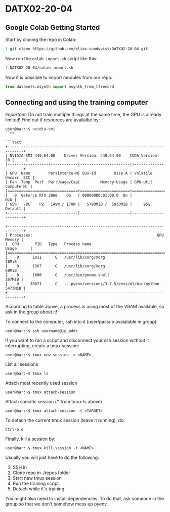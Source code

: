 # DATX02-20-04


## Google Colab Getting Started

Start by cloning the repo in Colab:
```sh
! git clone https://github.com/elias-sundqvist/DATX02-20-04.git
```

Now run the `colab_import.sh` script like this:
```sh
! DATX02-20-04/colab_import.sh
```

Now it is possible to import modules from our repo:
```python
from datasets.nsynth import nsynth_from_tfrecord
```

## Connecting and using the training computer
*Important*: Do not train multiple things at the same time, the GPU is already limited!
Find out if resources are availalbe by:
```console
user@bar:~$ nvidia-smi
``**

```text
+-----------------------------------------------------------------------------+
| NVIDIA-SMI 440.64.00    Driver Version: 440.64.00    CUDA Version: 10.2     |
|-------------------------------|----------------------|----------------------+
| GPU  Name        Persistence-M| Bus-Id        Disp.A | Volatile Uncorr. ECC |
| Fan  Temp  Perf  Pwr:Usage/Cap|         Memory-Usage | GPU-Util  Compute M. |
|===============================+======================+======================|
|   0  GeForce RTX 2060    On   | 00000000:01:00.0  On |                  N/A |
| 65%   78C    P2   149W / 170W |   5790MiB /  5933MiB |     95%      Default |
+-------------------------------|----------------------|----------------------+

+-----------------------------------------------------------------------------+
| Processes:                                                       GPU Memory |
|  GPU       PID   Type   Process name                             Usage      |
|=============================================================================|
|    0      1011      G   /usr/lib/xorg/Xorg                            18MiB |
|    0      1387      G   /usr/lib/xorg/Xorg                            69MiB |
|    0      1600      G   /usr/bin/gnome-shell                         167MiB |
|    0     30671      C   ...pyenv/versions/3.7.5/envs/ml/bin/python  5473MiB |
+-----------------------------------------------------------------------------+
```
According to table above, a process is using most of the VRAM available, so ask in the group about it!

To connect to the computer, ssh into it (user/pass/ip avaialable in group):
```console
user@bar:~$ ssh username@ip_addr
```

If you want to run a script and disconnect your ssh session without it interrupting, create a tmux session:
```console
user@bar:~$ tmux new-session -s <NAME>
```

List all sessions
```console
user@bar:~$ tmux ls
```

Attach most recently used session
```console
user@bar:~$ tmux attach-session
```

Attach specific session ('<TARGET>' from tmux ls above)
```console
user@bar:~$ tmux attach-session -t <TARGET>
```

To detach the current tmux session (leave it running), do:
```
Ctrl-b d
```

Finally, kill a session by:
```console
user@bar:~$ tmux kill-session -t <NAME>
```

Usually you will just have to do the following:
1. SSH in
2. Clone repo in ./repos folder
3. Start new tmux session
4. Run the training script
5. Detach while it's training

You might also need to install dependencies. To do that, ask someone in the
group so that we don't somehow mess up pyenv.
